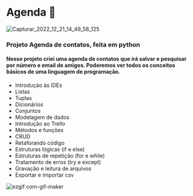 # Agenda 📇
![Capturar_2022_12_21_14_49_58_125](https://user-images.githubusercontent.com/79667687/208971821-f6d0467f-583e-45b0-a394-ff075e1aee2c.png)
<h3>Projeto Agenda de contatos, feita em python</h3>

#### Nesse projeto criei uma agenda de contatos que irá salvar e pesquisar por número e email de amigos. Poderemos ver todos os conceitos básicos de uma linguagem de programação.

+ Introdução às IDEs
+ Listas
+ Tuplas
+ Dicionários
+ Conjuntos
+ Modelagem de dados
+ Introdução ao Trello
+ Métodos e funções
+ CRUD
+ Retaforando código
+ Estruturas lógicas (if e else)
+ Estruturas de repetição (for e while)
+ Tratamento de erros (try e except)
+ Gravação e leitura de arquivos
+ Exportar e importar csv

![ezgif com-gif-maker](https://user-images.githubusercontent.com/79667687/208975899-c72a6342-6ee2-44f1-a1c3-16cd8ac412b7.gif)
